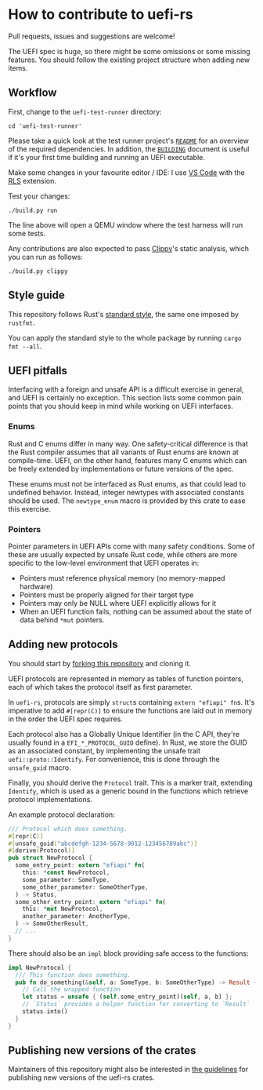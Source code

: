 # How to contribute to uefi-rs

Pull requests, issues and suggestions are welcome!

The UEFI spec is huge, so there might be some omissions or some missing features.
You should follow the existing project structure when adding new items.

## Workflow

First, change to the `uefi-test-runner` directory:

```shell
cd 'uefi-test-runner'
```

Please take a quick look at the test runner project's [`README`](uefi-test-runner/README.md)
for an overview of the required dependencies. In addition, the [`BUILDING`](BUILDING.md)
document is useful if it's your first time building and running an UEFI executable.

Make some changes in your favourite editor / IDE:
I use [VS Code][code] with the [RLS][rls] extension.

Test your changes:

```shell
./build.py run
```

The line above will open a QEMU window where the test harness will run some tests.

Any contributions are also expected to pass [Clippy][clippy]'s static analysis,
which you can run as follows:

```shell
./build.py clippy
```

[clippy]: https://github.com/rust-lang-nursery/rust-clippy
[code]: https://code.visualstudio.com/
[rls]: https://github.com/rust-lang-nursery/rls-vscode

## Style guide

This repository follows Rust's [standard style][style], the same one imposed by `rustfmt`.

You can apply the standard style to the whole package by running `cargo fmt --all`.

[style]: https://github.com/rust-lang-nursery/fmt-rfcs/blob/master/guide/guide.md

## UEFI pitfalls

Interfacing with a foreign and unsafe API is a difficult exercise in general, and
UEFI is certainly no exception. This section lists some common pain points that
you should keep in mind while working on UEFI interfaces.

### Enums

Rust and C enums differ in many way. One safety-critical difference is that the
Rust compiler assumes that all variants of Rust enums are known at compile-time.
UEFI, on the other hand, features many C enums which can be freely extended by
implementations or future versions of the spec.

These enums must not be interfaced as Rust enums, as that could lead to undefined
behavior. Instead, integer newtypes with associated constants should be used. The
`newtype_enum` macro is provided by this crate to ease this exercise.

### Pointers

Pointer parameters in UEFI APIs come with many safety conditions. Some of these
are usually expected by unsafe Rust code, while others are more specific to the
low-level environment that UEFI operates in:

- Pointers must reference physical memory (no memory-mapped hardware)
- Pointers must be properly aligned for their target type
- Pointers may only be NULL where UEFI explicitly allows for it
- When an UEFI function fails, nothing can be assumed about the state of data
  behind `*mut` pointers.

## Adding new protocols

You should start by [forking this repository][fork] and cloning it.

UEFI protocols are represented in memory as tables of function pointers,
each of which takes the protocol itself as first parameter.

In `uefi-rs`, protocols are simply `struct`s containing `extern "efiapi" fn`s.
It's imperative to add `#[repr(C)]` to ensure the functions are laid out in memory
in the order the UEFI spec requires.

Each protocol also has a Globally Unique Identifier (in the C API, they're usually
found in a `EFI_*_PROTOCOL_GUID` define). In Rust, we store the GUID as an associated
constant, by implementing the unsafe trait `uefi::proto::Identify`. For convenience,
this is done through the `unsafe_guid` macro.

Finally, you should derive the `Protocol` trait. This is a marker trait,
extending `Identify`, which is used as a generic bound in the functions which retrieve
protocol implementations.

An example protocol declaration:

```rust
/// Protocol which does something.
#[repr(C)]
#[unsafe_guid("abcdefgh-1234-5678-9012-123456789abc")]
#[derive(Protocol)]
pub struct NewProtocol {
  some_entry_point: extern "efiapi" fn(
    this: *const NewProtocol,
    some_parameter: SomeType,
    some_other_parameter: SomeOtherType,
  ) -> Status,
  some_other_entry_point: extern "efiapi" fn(
    this: *mut NewProtocol,
    another_parameter: AnotherType,
  ) -> SomeOtherResult,
  // ...
}
```

There should also be an `impl` block providing safe access to the functions:

```rust
impl NewProtocol {
  /// This function does something.
  pub fn do_something(&self, a: SomeType, b: SomeOtherType) -> Result {
    // Call the wrapped function
    let status = unsafe { (self.some_entry_point)(self, a, b) };
    // `Status` provides a helper function for converting to `Result`
    status.into()
  }
}
```

[fork]: https://docs.github.com/en/free-pro-team@latest/github/getting-started-with-github/fork-a-repo

## Publishing new versions of the crates

Maintainers of this repository might also be interested in [the guidelines](PUBLISHING.md)
for publishing new versions of the uefi-rs crates.
